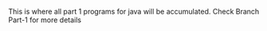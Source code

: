 This is where all part 1 programs for java will be accumulated.
Check Branch Part-1 for more details
